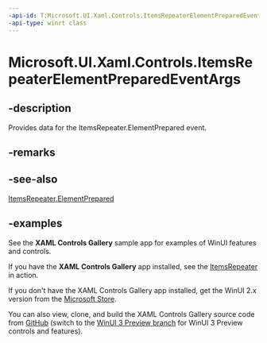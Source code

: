 ```yaml
---
-api-id: T:Microsoft.UI.Xaml.Controls.ItemsRepeaterElementPreparedEventArgs
-api-type: winrt class
---
```


# Microsoft.UI.Xaml.Controls.ItemsRepeaterElementPreparedEventArgs

<!--
public sealed class ItemsRepeaterElementPreparedEventArgs
-->

## -description

Provides data for the ItemsRepeater.ElementPrepared event.

## -remarks

## -see-also

[ItemsRepeater.ElementPrepared](itemsrepeater_elementprepared.md)

## -examples

See the **XAML Controls Gallery** sample app for examples of WinUI features and controls.

If you have the **XAML Controls Gallery** app installed, see the [ItemsRepeater](xamlcontrolsgallery:/item/ItemsRepeater) in action.

If you don't have the XAML Controls Gallery app installed, get the WinUI 2.x version from the [Microsoft Store](https://www.microsoft.com/p/xaml-controls-gallery/9msvh128x2zt).

You can also view, clone, and build the XAML Controls Gallery source code from [GitHub](https://github.com/Microsoft/Xaml-Controls-Gallery) (switch to the [WinUI 3 Preview branch](https://github.com/microsoft/Xaml-Controls-Gallery/tree/winui3preview) for WinUI 3 Preview controls and features).
